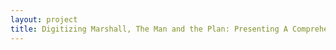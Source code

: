 ```yaml
--- 
layout: project 
title: Digitizing Marshall, The Man and the Plan: Presenting A Comprehensive Visual Record of George C. Marshall and the Marshall Plan through Films and Photographs.
---
```



